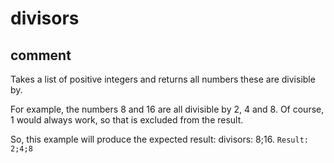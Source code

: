 # divisors
## comment

Takes a list of positive integers and returns all numbers these are divisible by.

For example, the numbers 8 and 16 are all divisible by 2, 4 and 8.
Of course, 1 would always work, so that is excluded from the result.

So, this example will produce the expected result:
divisors: 8;16.
`Result: 2;4;8`